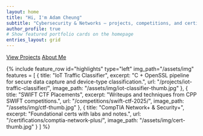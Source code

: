 ```yaml
---
layout: home
title: "Hi, I'm Adam Cheung"
subtitle: "Cybersecurity & Networks — projects, competitions, and certifications"
author_profile: true
# Show featured portfolio cards on the homepage
entries_layout: grid
---
```


<!-- Hero buttons -->
<p>
  <a class="btn btn--primary" href="/projects/">View Projects</a>
  <a class="btn" href="/about/">About Me</a>
</p>

<!-- Feature row (3 highlights). Replace images/links with your own -->
{% include feature_row
  id="highlights"
  type="left"
  img_path="/assets/img"
  features = [
    {
      title: "IoT Traffic Classifier",
      excerpt: "C + OpenSSL pipeline for secure data capture and device-type classification.",
      url: "/projects/iot-traffic-classifier/",
      image_path: "/assets/img/iot-classifier-thumb.jpg"
    },
    {
      title: "SWIFT CTF Placements",
      excerpt: "Writeups and techniques from CPP SWIFT competitions.",
      url: "/competitions/swift-ctf-2025/",
      image_path: "/assets/img/ctf-thumb.jpg"
    },
    {
      title: "CompTIA Network+ & Security+",
      excerpt: "Foundational certs with labs and notes.",
      url: "/certifications/comptia-network-plus/",
      image_path: "/assets/img/cert-thumb.jpg"
    }
  ]
%}
